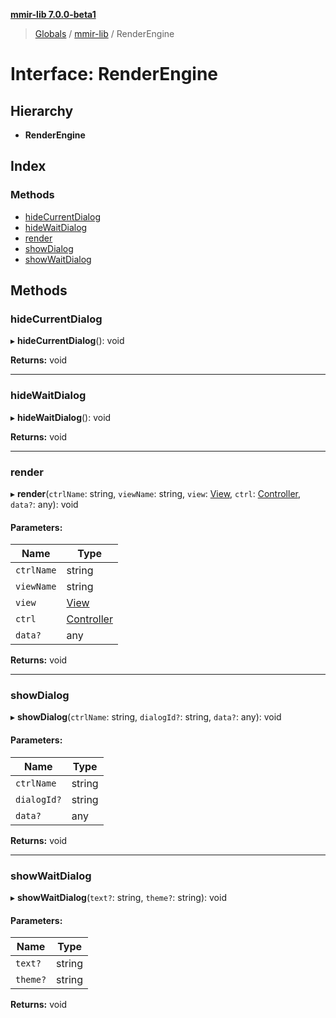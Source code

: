 **[mmir-lib 7.0.0-beta1](../README.md)**

> [Globals](../README.md) / [mmir-lib](../modules/mmir_lib.md) / RenderEngine

# Interface: RenderEngine

## Hierarchy

* **RenderEngine**

## Index

### Methods

* [hideCurrentDialog](mmir_lib.renderengine.md#hidecurrentdialog)
* [hideWaitDialog](mmir_lib.renderengine.md#hidewaitdialog)
* [render](mmir_lib.renderengine.md#render)
* [showDialog](mmir_lib.renderengine.md#showdialog)
* [showWaitDialog](mmir_lib.renderengine.md#showwaitdialog)

## Methods

### hideCurrentDialog

▸ **hideCurrentDialog**(): void

**Returns:** void

___

### hideWaitDialog

▸ **hideWaitDialog**(): void

**Returns:** void

___

### render

▸ **render**(`ctrlName`: string, `viewName`: string, `view`: [View](../classes/mmir_lib.view.md), `ctrl`: [Controller](../classes/mmir_lib.controller.md), `data?`: any): void

#### Parameters:

Name | Type |
------ | ------ |
`ctrlName` | string |
`viewName` | string |
`view` | [View](../classes/mmir_lib.view.md) |
`ctrl` | [Controller](../classes/mmir_lib.controller.md) |
`data?` | any |

**Returns:** void

___

### showDialog

▸ **showDialog**(`ctrlName`: string, `dialogId?`: string, `data?`: any): void

#### Parameters:

Name | Type |
------ | ------ |
`ctrlName` | string |
`dialogId?` | string |
`data?` | any |

**Returns:** void

___

### showWaitDialog

▸ **showWaitDialog**(`text?`: string, `theme?`: string): void

#### Parameters:

Name | Type |
------ | ------ |
`text?` | string |
`theme?` | string |

**Returns:** void

